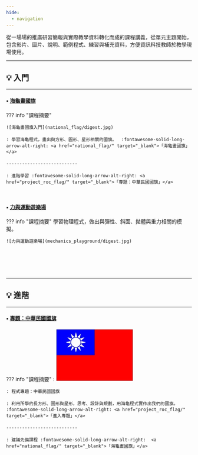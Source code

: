 ```yaml
---
hide:
  - navigation
---
```



從一場場的推廣研習簡報與實際教學資料轉化而成的課程講義，從單元主題開始，包含影片、圖片、說明、範例程式、練習與補充資料，方便資訊科技教師於教學現場使用。


----------------------------

## 💡 入門

----------------------------

####  ▪️ <a href="national_flag/" target="_blank">海龜畫國旗</a>

??? info  "課程摘要"
    
    ![海龜畫國旗入門](national_flag/digest.jpg)

    : 學習海龜程式，畫出與方形、圓形、星形相關的國旗。　 :fontawesome-solid-long-arrow-alt-right: <a href="national_flag/" target="_blank">「海龜畫國旗」</a>

    ---------------------------

    : 進階學習 :fontawesome-solid-long-arrow-alt-right: <a href="project_roc_flag/" target="_blank">「專題：中華民國國旗」</a>

  
<br/>

#### ▪️ [力與運動遊樂場](mechanics_playground/index.md)

??? info  "課程摘要"
    學習物理程式，做出與彈性、斜面、拋體與重力相關的模擬。

    ![力與運動遊樂場](mechanics_playground/digest.jpg)



<br/>

<br/><br/>

----------------------------

## 💡 進階

----------------------------

#### ▪️ <a href="project_roc_flag/" target="_blank">專題：中華民國國旗</a>

??? info  "課程摘要"
    :  ![中華民國國旗](project_roc_flag/digest.jpg)

    : 程式專題：中華民國國旗

    : 利用所學的長方形、圓形與星形，思考、設計與規劃，用海龜程式實作出我們的國旗。　 :fontawesome-solid-long-arrow-alt-right: <a href="project_roc_flag/" target="_blank">「進入專題」</a>

    ---------------------------

    : 建議先備課程 :fontawesome-solid-long-arrow-alt-right:  <a href="national_flag/" target="_blank">「海龜畫國旗」</a>

<br/>